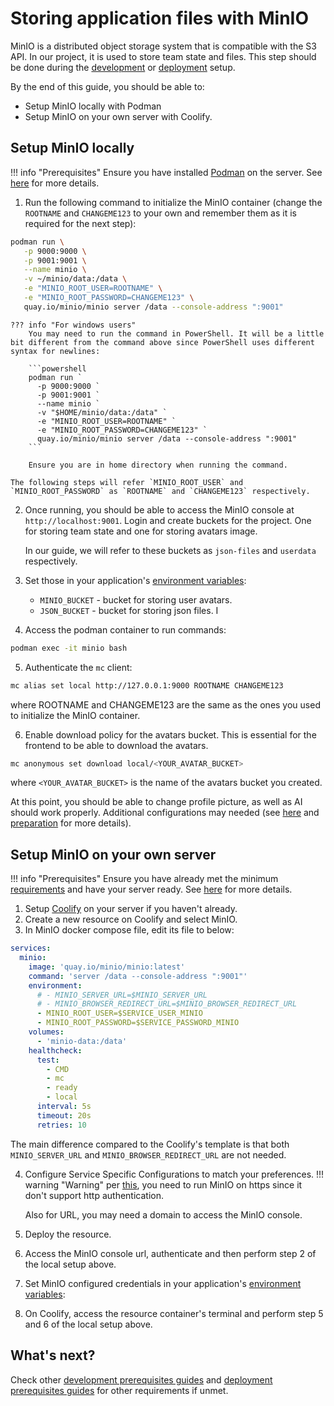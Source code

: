 # Storing application files with MinIO

MinIO is a distributed object storage system that is compatible with the S3 API. In our project, it is used to store team state and files. This step should be done during the [development](../development/environment.md) or [deployment](../deployment/environment.md) setup.

By the end of this guide, you should be able to:
- Setup MinIO locally with Podman
- Setup MinIO on your own server with Coolify.

## Setup MinIO locally
!!! info "Prerequisites"
    Ensure you have installed [Podman](https://podman.io/) on the server. See [here](../development/preparation.md) for more details.

1. Run the following command to initialize the MinIO container (change the `ROOTNAME` and `CHANGEME123` to your own and remember them as it is required for the next step):
```bash
podman run \
   -p 9000:9000 \
   -p 9001:9001 \
   --name minio \
   -v ~/minio/data:/data \
   -e "MINIO_ROOT_USER=ROOTNAME" \
   -e "MINIO_ROOT_PASSWORD=CHANGEME123" \
   quay.io/minio/minio server /data --console-address ":9001"
```

    ??? info "For windows users"
        You may need to run the command in PowerShell. It will be a little bit different from the command above since PowerShell uses different syntax for newlines:

        ```powershell
        podman run `
          -p 9000:9000 `
          -p 9001:9001 `
          --name minio `
          -v "$HOME/minio/data:/data" `
          -e "MINIO_ROOT_USER=ROOTNAME" `
          -e "MINIO_ROOT_PASSWORD=CHANGEME123" `
          quay.io/minio/minio server /data --console-address ":9001"
        ```

        Ensure you are in home directory when running the command.

    The following steps will refer `MINIO_ROOT_USER` and `MINIO_ROOT_PASSWORD` as `ROOTNAME` and `CHANGEME123` respectively.

2. Once running, you should be able to access the MinIO console at `http://localhost:9001`. Login and create buckets for the project. One for storing team state and one for storing avatars image.

    In our guide, we will refer to these buckets as `json-files` and `userdata` respectively.

3. Set those in your application's [environment variables](../development/environment.md):

    - `MINIO_BUCKET` - bucket for storing user avatars.
    - `JSON_BUCKET` - bucket for storing json files.
I

4. Access the podman container to run commands:
```bash
podman exec -it minio bash
```

5. Authenticate the `mc` client:
```bash
mc alias set local http://127.0.0.1:9000 ROOTNAME CHANGEME123
```
where ROOTNAME and CHANGEME123 are the same as the ones you used to initialize the MinIO container.

6. Enable download policy for the avatars bucket. This is essential for the frontend to be able to download the avatars.
```bash
mc anonymous set download local/<YOUR_AVATAR_BUCKET>
```
where `<YOUR_AVATAR_BUCKET>` is the name of the avatars bucket you created.

At this point, you should be able to change profile picture, as well as AI should work properly. Additional configurations may needed (see [here](../development/environment.md) and [preparation](../deployment/preparation.md) for more details).

## Setup MinIO on your own server
!!! info "Prerequisites"
    Ensure you have already met the minimum [requirements](../deployment/requirements.md) and have your server ready. See [here](../deployment/preparation.md) for more details.

1. Setup [Coolify](https://coolify.io/) on your server if you haven't already.
2. Create a new resource on Coolify and select MinIO.
3. In MinIO docker compose file, edit its file to below:
```yaml
services:
  minio:
    image: 'quay.io/minio/minio:latest'
    command: 'server /data --console-address ":9001"'
    environment:
      # - MINIO_SERVER_URL=$MINIO_SERVER_URL
      # - MINIO_BROWSER_REDIRECT_URL=$MINIO_BROWSER_REDIRECT_URL
      - MINIO_ROOT_USER=$SERVICE_USER_MINIO
      - MINIO_ROOT_PASSWORD=$SERVICE_PASSWORD_MINIO
    volumes:
      - 'minio-data:/data'
    healthcheck:
      test:
        - CMD
        - mc
        - ready
        - local
      interval: 5s
      timeout: 20s
      retries: 10
```
The main difference compared to the Coolify's template is that both `MINIO_SERVER_URL` and `MINIO_BROWSER_REDIRECT_URL` are not needed.

4. Configure Service Specific Configurations to match your preferences.
!!! warning "Warning"
    per [this](https://coolify.io/docs/services/minio), you need to run MinIO on https since it don't support http authentication.

    Also for URL, you may need a domain to access the MinIO console.
5. Deploy the resource.
6. Access the MinIO console url, authenticate and then perform step 2 of the local setup above.
7. Set MinIO configured credentials in your application's [environment variables](../development/environment.md#backend-service):
8. On Coolify, access the resource container's terminal and perform step 5 and 6 of the local setup above.

## What's next?
Check other [development prerequisites guides](../development/preparation.md) and [deployment prerequisites guides](../deployment/deployment.md) for other requirements if unmet.
